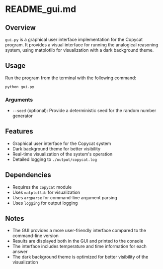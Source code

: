 # README_gui.md

## Overview
`gui.py` is a graphical user interface implementation for the Copycat program. It provides a visual interface for running the analogical reasoning system, using matplotlib for visualization with a dark background theme.

## Usage
Run the program from the terminal with the following command:
```bash
python gui.py
```

### Arguments
- `--seed` (optional): Provide a deterministic seed for the random number generator

## Features
- Graphical user interface for the Copycat system
- Dark background theme for better visibility
- Real-time visualization of the system's operation
- Detailed logging to `./output/copycat.log`

## Dependencies
- Requires the `copycat` module
- Uses `matplotlib` for visualization
- Uses `argparse` for command-line argument parsing
- Uses `logging` for output logging

## Notes
- The GUI provides a more user-friendly interface compared to the command-line version
- Results are displayed both in the GUI and printed to the console
- The interface includes temperature and time information for each answer
- The dark background theme is optimized for better visibility of the visualization 